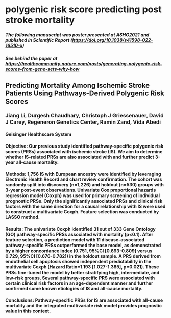 # polygenic risk score predicting post stroke mortality

##### The following manuscript was poster presented at ASHG2021 and published in Scientific Report (https://doi.org/10.1038/s41598-022-16510-x)
##### See behind the paper at https://healthcommunity.nature.com/posts/generating-polygenic-risk-scores-from-gene-sets-why-how
## Predicting Mortality Among Ischemic Stroke Patients Using Pathways-Derived Polygenic Risk Scores 
### Jiang Li, Durgesh Chaudhary, Christoph J Griessenauer, David J Carey, Regeneron Genetics Center, Ramin Zand, Vida Abedi
#### Geisinger Healthscare System

#### Objective: Our previous study identified pathway-specific polygenic risk scores (PRSs) associated with ischemic stroke (IS). We aim to determine whether IS-related PRSs are also associated with and further predict 3-year all-cause mortality. 
#### Methods: 1,756 IS with European ancestry were identified by leveraging Electronic Health Record and chart review confirmation. The cohort was randomly split into discovery (n=1,226) and holdout (n=530) groups with 3-year post-event observations. Univariate Cox proportional hazards regression model (Coxph) was used for primary screening of individual prognostic PRSs. Only the significantly associated PRSs and clinical risk factors with the same direction for a causal relationship with IS were used to construct a multivariate Coxph. Feature selection was conducted by LASSO method. 
#### Results: The univariate Coxph identified 31 out of 333 Gene Ontology (GO) pathway-specific PRSs associated with mortality (p<0.1). After feature selection, a prediction model with 11 disease-associated pathway-specific PRSs outperformed the base model, as demonstrated by a higher concordance index (0.751, 95%CI [0.693-0.809] versus 0.729, 95%CI [0.676-0.782]) in the holdout sample. A PRS derived from endothelial cell apoptosis showed independent predictability in the multivariate Coxph (Hazard Ratio=1.193 [1.027-1.385], p=0.021). These PRSs fine-tuned the model by better stratifying high, intermediate, and low-risk groups. Several pathway-specific PRS were associated with certain clinical risk factors in an age-dependent manner and further confirmed some known etiologies of IS and all-cause mortality.  
#### Conclusions: Pathway-specific PRSs for IS are associated with all-cause mortality and the integrated multivariate risk model provides prognostic value in this context.

